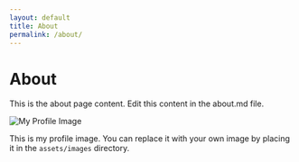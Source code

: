 ```yaml
---
layout: default
title: About
permalink: /about/
---
```


# About

This is the about page content. Edit this content in the about.md file.


![My Profile Image](/assets/images/1.jpg)

This is my profile image. You can replace it with your own image by placing it in the `assets/images` directory.